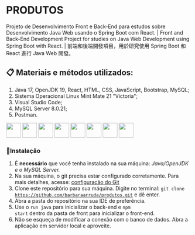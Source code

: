 # PRODUTOS
Projeto de Desenvolvimento Front e Back-End para estudos sobre Desenvolvimento Java Web usando o Spring Boot com React. |
Front and Back-End Development Project for studies on Java Web Development using Spring Boot with React.
| 前端和後端開發項目，用於研究使用 Spring Boot 和 React 進行 Java Web 開發。


## 📋 Materiais e métodos utilizados:
1. Java 17, OpenJDK 19, React, HTML, CSS, JavaScript, Bootstrap, MySQL;
2. Sistema Operacional Linux Mint Mate 21 "Victoria";
3. Visual Studio Code;
4. MySQL Server 8.0.21;
5. Postman.

<div class="row">

<img src="https://cdn.jsdelivr.net/gh/devicons/devicon/icons/mysql/mysql-original.svg" width="40px" height="40px"/>
<img src="https://cdn.jsdelivr.net/gh/devicons/devicon/icons/java/java-original.svg" width="40px" height="40px"/>
<img src="https://cdn.jsdelivr.net/gh/devicons/devicon/icons/javascript/javascript-original.svg" width="40px" height="40px"/>
<img src="https://cdn.jsdelivr.net/gh/devicons/devicon/icons/html5/html5-original-wordmark.svg" width="40px" height="40px" />
<img src="https://cdn.jsdelivr.net/gh/devicons/devicon/icons/css3/css3-original-wordmark.svg" width="40px" height="40px"/>
<img src="https://cdn.jsdelivr.net/gh/devicons/devicon/icons/bootstrap/bootstrap-original.svg" width="40px" height="40px"/>
<img src="https://cdn.jsdelivr.net/gh/devicons/devicon/icons/react/react-original-wordmark.svg" width="40px" height="40px"/>
<img src="https://cdn.jsdelivr.net/gh/devicons/devicon/icons/vscode/vscode-original-wordmark.svg" width="40px" height="40px" />

### 🔧Instalação
1. É <b>necessário</b> que você tenha instalado na sua máquina:
<i>Java/OpenJDK e o MySQL Server.</i>
2. Na sua máquina, o git precisa estar configurado corretamente. Para mais detalhes, acesse: <a href="https://docs.github.com/pt/get-started/quickstart/set-up-git">configuração do Git</a>
3. Clone este repositório para sua máquina. Digite no terminal: 
<code>git clone https://github.com/barbaraarruda/produtos.git</code> e dê enter.
4. Abra a pasta do repositório na sua IDE de preferência.
5. Use o <code>run java</code> para inicializar o back-end e <code>npm start</code> dentro da pasta de front para inicializar o front-end.
6. Não se esqueça de modificar a conexão com o banco de dados. Abra a aplicação em servidor local e aproveite. 
